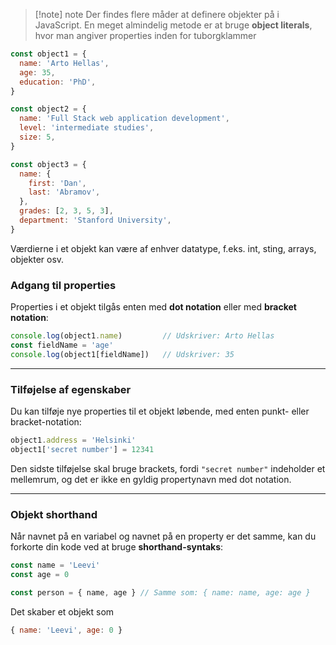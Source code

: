 > [!note] note
> Der findes flere måder at definere objekter på i JavaScript. En meget almindelig metode er at bruge **object literals**, hvor man angiver properties inden for tuborgklammer

```js
const object1 = {
  name: 'Arto Hellas',
  age: 35,
  education: 'PhD',
}

const object2 = {
  name: 'Full Stack web application development',
  level: 'intermediate studies',
  size: 5,
}

const object3 = {
  name: {
    first: 'Dan',
    last: 'Abramov',
  },
  grades: [2, 3, 5, 3],
  department: 'Stanford University',
}
```
Værdierne i et objekt kan være af enhver datatype, f.eks. int, sting, arrays, objekter osv.

### Adgang til properties
Properties i et objekt tilgås enten med **dot notation** eller med **bracket notation**:
```js
console.log(object1.name)         // Udskriver: Arto Hellas
const fieldName = 'age'
console.log(object1[fieldName])   // Udskriver: 35
```

---
### Tilføjelse af egenskaber

Du kan tilføje nye properties til et objekt løbende, med enten punkt- eller bracket-notation:
```js
object1.address = 'Helsinki'
object1['secret number'] = 12341
```
Den sidste tilføjelse skal bruge brackets, fordi `"secret number"` indeholder et mellemrum, og det er ikke en gyldig propertynavn med dot notation.

---
### Objekt shorthand

Når navnet på en variabel og navnet på en property er det samme, kan du forkorte din kode ved at bruge **shorthand-syntaks**:

```js
const name = 'Leevi'
const age = 0

const person = { name, age } // Samme som: { name: name, age: age }
```

Det skaber et objekt som
```js
{ name: 'Leevi', age: 0 }
```


